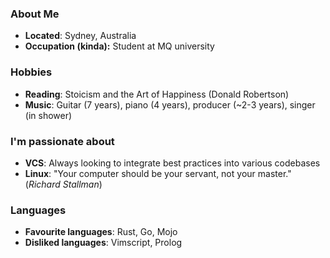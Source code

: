 ### About Me
  - **Located**: Sydney, Australia
  - **Occupation (kinda):** Student at MQ university 

### Hobbies
  - **Reading**: Stoicism and the Art of Happiness (Donald Robertson)
  - **Music**: Guitar (7 years), piano (4 years), producer (~2-3 years), singer (in shower)

### I'm passionate about
  - **VCS**: Always looking to integrate best practices into various codebases
  - **Linux**: "Your computer should be your servant, not your master." (*Richard Stallman*)

### Languages
 - **Favourite languages**: Rust, Go, Mojo<br>
 - **Disliked languages**: Vimscript, Prolog

<!--
### Real-world languages I can speak (besides code)
 - **English**: Fluent in both American and British accents
 - **French**: Can order croissants and baguettes like a pro
 - **Spanish**: Can converse fluently with Dora the Explorer
 - **Mandarin**: Know enough to order dumplings without accidentally insulting anyone
 - **German**: Can pronounce _"Bier"_ and _"Bratwurst"_ correctly, which is all that really matters

</samp>
   <img align="left" width="240" src="https://media.tenor.com/IpAyHtYc--gAAAAi/charizard-flying.gif">  -->
<!-- [![spotify-github-profile](https://spotify-github-profile.vercel.app/api/view?uid=q8hkj695x2mvn1uypwrtbvbge&cover_image=true&theme=natemoo-re&show_offline=true&background_color=121212&interchange=false&bar_color=53b14f&bar_color_cover=true)](https://spotify-github-profile.vercel.app/api/view?uid=q8hkj695x2mvn1uypwrtbvbge&redirect=true)<br>
 -->
